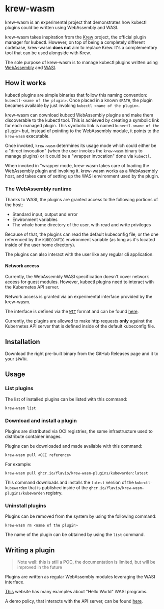 # krew-wasm

krew-wasm is an experimental project that demonstrates how kubectl plugins could
be written using WebAssembly and WASI.

krew-wasm takes inspiration from the [Krew](https://krew.sigs.k8s.io/) project,
the official plugin manager for kubectl. However, on top of being a completely
different codebase, krew-wasm **does not** aim to replace Krew. It's a complementary
tool that can be used alongside with Krew.

The sole purpose of krew-wasm is to manage kubectl plugins written using
[WebAssembly](https://webassembly.org/)
and [WASI](https://wasi.dev/).

## How it works

kubectl plugins are simple binaries that follow this naming convention:
`kubectl-<name of the plugin>`.
Once placed in a known `$PATH`, the plugin becames available by just invoking
`kubectl <name of the plugin>`.

krew-wasm can download kubectl WebAssembly plugins and make them discoverable
to the kubectl tool.
This is achieved by creating a symbolic link for each managed plugin. This symbolic
link is named `kubectl-<name of the plugin>` but, instead of pointing to the
WebAssembly module, it points to the `krew-wasm` executable.

Once invoked, `krew-wasm` determines its usage mode which could either be a
"direct invocation" (when the user invokes the `krew-wasm` binary to manage plugins)
or it could be a "wrapper invocation" done via `kubectl`.

When invoked in "wrapper mode, krew-wasm takes care of loading the WebAssembly
plugin and invoking it. krew-wasm works as a WebAssembly host, and takes care of
setting up the WASI environment used by the plugin.

### The WebAssembly runtime

Thanks to WASI, the plugins are granted access to the following portions of the host:

  * Standard input, output and error
  * Environment variables
  * The whole home directory of the user, with read and write privileges

Because of that, the plugins can read the default kubeconfig file, or the one
referenced by the `KUBECONFIG` environment variable (as long as it's located
inside of the user home directory).

The plugins can also interact with the user like any regular cli application.

#### Network access

Currently, the WebAssembly WASI specification doesn't cover network access for
guest modules. However, kubectl plugins need to interact with the Kubernetes API
server.

Network access is granted via an experimental interface provided by the krew-wasm.

The interface is defined via the [`WIT`](https://github.com/bytecodealliance/wit-bindgen/blob/c9b113be144ba8418fb4a86a5993e0c44a7d64b3/WIT.md)
format and can be found
[here](https://github.com/flavio/wasi-experimental-toolkit/tree/wasi-outbount-http-add-request-config/crates/wasi-outbound-http-defs/wit).

Currently, the plugins are allowed to make http requests **only** against the
Kubernetes API server that is defined inside of the default kubeconfig file.

## Installation

Download the right pre-built binary from the GitHub Releases page and it to
your `$PATH`.

## Usage

### List plugins

The list of installed plugins can be listed with this command:

```console
krew-wasm list
```

### Download and install a plugin

Plugins are distributed via OCI registries, the same infrastructure used to distribute
container images.

Plugins can be downloaded and made available with this command:

```console
krew-wasm pull <OCI reference>
```

For example:

```console
krew-wasm pull ghcr.io/flavio/krew-wasm-plugins/kubewarden:latest
```

This command downloads and installs the `latest` version of the `kubectl-kubewarden`
that is published inside of the `ghcr.io/flavio/krew-wasm-plugins/kubewarden`
registry.

### Uninstall plugins

Plugins can be removed from the system by using the following command:

```console
krew-wasm rm <name of the plugin>
```

The name of the plugin can be obtained by using the `list` command.

## Writing a plugin

> Note well: this is still a POC, the documentation is limited, but will be
> improved in the future

Plugins are written as regular WebAssembly modules leveraging the WASI interface.

[This](https://wasmbyexample.dev/examples/wasi-hello-world/wasi-hello-world.rust.en-us.html)
website has many examples about "Hello World" WASI programs.

A demo policy, that interacts with the API server, can be found [here](https://github.com/flavio/kubectl-kubewarden/).

